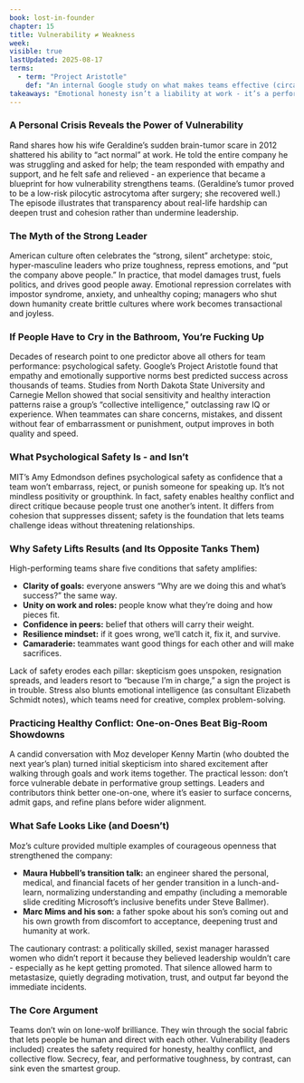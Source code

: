 ```yaml
---
book: lost-in-founder
chapter: 15
title: Vulnerability ≠ Weakness
week: 
visible: true
lastUpdated: 2025-08-17
terms:
  - term: "Project Aristotle"
    def: "An internal Google study on what makes teams effective (circa 2012–2016). Its core finding: psychological safety (feeling safe to speak up and take interpersonal risks) is the strongest predictor of team success."
takeaways: "Emotional honesty isn’t a liability at work - it’s a performance advantage. Teams that feel safe to speak up, admit mistakes, and show up as people (not just roles) consistently outperform teams that don’t. As a leader or teammate, you can raise outcomes by normalizing vulnerability and building psychological safety."
---
```


### A Personal Crisis Reveals the Power of Vulnerability
Rand shares how his wife Geraldine’s sudden brain-tumor scare in 2012 shattered his ability to “act normal” at work. He told the entire company he was struggling and asked for help; the team responded with empathy and support, and he felt safe and relieved - an experience that became a blueprint for how vulnerability strengthens teams. (Geraldine’s tumor proved to be a low-risk pilocytic astrocytoma after surgery; she recovered well.) The episode illustrates that transparency about real-life hardship can deepen trust and cohesion rather than undermine leadership.

### The Myth of the Strong Leader
American culture often celebrates the “strong, silent” archetype: stoic, hyper-masculine leaders who prize toughness, repress emotions, and “put the company above people.” In practice, that model damages trust, fuels politics, and drives good people away. Emotional repression correlates with impostor syndrome, anxiety, and unhealthy coping; managers who shut down humanity create brittle cultures where work becomes transactional and joyless.

### If People Have to Cry in the Bathroom, You’re Fucking Up
Decades of research point to one predictor above all others for team performance: psychological safety. Google’s Project Aristotle found that empathy and emotionally supportive norms best predicted success across thousands of teams. Studies from North Dakota State University and Carnegie Mellon showed that social sensitivity and healthy interaction patterns raise a group’s “collective intelligence,” outclassing raw IQ or experience. When teammates can share concerns, mistakes, and dissent without fear of embarrassment or punishment, output improves in both quality and speed.

### What Psychological Safety Is - and Isn’t
MIT’s Amy Edmondson defines psychological safety as confidence that a team won’t embarrass, reject, or punish someone for speaking up. It’s not mindless positivity or groupthink. In fact, safety enables healthy conflict and direct critique because people trust one another’s intent. It differs from cohesion that suppresses dissent; safety is the foundation that lets teams challenge ideas without threatening relationships.

### Why Safety Lifts Results (and Its Opposite Tanks Them)
High-performing teams share five conditions that safety amplifies:
- **Clarity of goals:** everyone answers “Why are we doing this and what’s success?” the same way.  
- **Unity on work and roles:** people know what they’re doing and how pieces fit.  
- **Confidence in peers:** belief that others will carry their weight.  
- **Resilience mindset:** if it goes wrong, we’ll catch it, fix it, and survive.  
- **Camaraderie:** teammates want good things for each other and will make sacrifices.

Lack of safety erodes each pillar: skepticism goes unspoken, resignation spreads, and leaders resort to “because I’m in charge,” a sign the project is in trouble. Stress also blunts emotional intelligence (as consultant Elizabeth Schmidt notes), which teams need for creative, complex problem-solving.

### Practicing Healthy Conflict: One-on-Ones Beat Big-Room Showdowns
A candid conversation with Moz developer Kenny Martin (who doubted the next year’s plan) turned initial skepticism into shared excitement after walking through goals and work items together. The practical lesson: don’t force vulnerable debate in performative group settings. Leaders and contributors think better one-on-one, where it’s easier to surface concerns, admit gaps, and refine plans before wider alignment.

### What Safe Looks Like (and Doesn’t)
Moz’s culture provided multiple examples of courageous openness that strengthened the company:
- **Maura Hubbell’s transition talk:** an engineer shared the personal, medical, and financial facets of her gender transition in a lunch-and-learn, normalizing understanding and empathy (including a memorable slide crediting Microsoft’s inclusive benefits under Steve Ballmer).  
- **Marc Mims and his son:** a father spoke about his son’s coming out and his own growth from discomfort to acceptance, deepening trust and humanity at work.

The cautionary contrast: a politically skilled, sexist manager harassed women who didn’t report it because they believed leadership wouldn’t care - especially as he kept getting promoted. That silence allowed harm to metastasize, quietly degrading motivation, trust, and output far beyond the immediate incidents.

### The Core Argument
Teams don’t win on lone-wolf brilliance. They win through the social fabric that lets people be human and direct with each other. Vulnerability (leaders included) creates the safety required for honesty, healthy conflict, and collective flow. Secrecy, fear, and performative toughness, by contrast, can sink even the smartest group.
